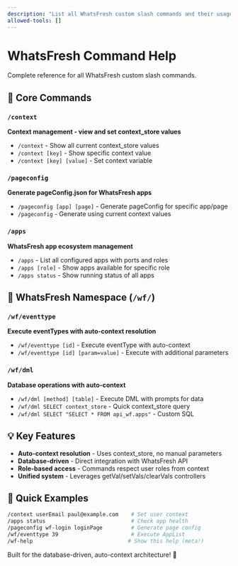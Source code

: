 ```yaml
---
description: "List all WhatsFresh custom slash commands and their usage"
allowed-tools: []
---
```


# WhatsFresh Command Help

Complete reference for all WhatsFresh custom slash commands.

## 🔧 Core Commands

### `/context`
**Context management - view and set context_store values**
- `/context` - Show all current context_store values
- `/context [key]` - Show specific context value
- `/context [key] [value]` - Set context variable

### `/pageconfig`
**Generate pageConfig.json for WhatsFresh apps**
- `/pageconfig [app] [page]` - Generate pageConfig for specific app/page
- `/pageconfig` - Generate using current context values

### `/apps`
**WhatsFresh app ecosystem management**
- `/apps` - List all configured apps with ports and roles
- `/apps [role]` - Show apps available for specific role
- `/apps status` - Show running status of all apps

## 🚀 WhatsFresh Namespace (`/wf/`)

### `/wf/eventtype`
**Execute eventTypes with auto-context resolution**
- `/wf/eventtype [id]` - Execute eventType with auto-context
- `/wf/eventtype [id] [param=value]` - Execute with additional parameters

### `/wf/dml`
**Database operations with auto-context**
- `/wf/dml [method] [table]` - Execute DML with prompts for data
- `/wf/dml SELECT context_store` - Quick context_store query
- `/wf/dml SELECT "SELECT * FROM api_wf.apps"` - Custom SQL

## 💡 Key Features

- **Auto-context resolution** - Uses context_store, no manual parameters
- **Database-driven** - Direct integration with WhatsFresh API
- **Role-based access** - Commands respect user roles from context
- **Unified system** - Leverages getVal/setVals/clearVals controllers

## 🔗 Quick Examples

```bash
/context userEmail paul@example.com    # Set user context
/apps status                           # Check app health
/pageconfig wf-login loginPage         # Generate page config
/wf/eventtype 39                       # Execute AppList
/wf-help                              # Show this help (meta!)
```

Built for the database-driven, auto-context architecture! 🎯